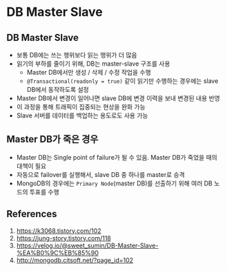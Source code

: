 # DB Master Slave

## DB Master Slave

- 보통 DB에는 쓰는 행위보다 읽는 행위가 더 많음
- 읽기의 부하를 줄이기 위해, DB는 master-slave 구조를 사용
  - Master DB에서만 생성 / 삭제 / 수정 작업을 수행
  - `@Transactional(readonly = true)` 같이 읽기만 수행하는 경우에는 slave DB에서 동작하도록 설정
- Master DB에서 변경이 일어나면 slave DB에 변경 이력을 보내 변경된 내용 반영
- 이 과정을 통해 트래픽이 집중되는 현상을 완화 가능
- Slave 서버를 데이터를 백업하는 용도로도 사용 가능

## Master DB가 죽은 경우

- Master DB는 Single point of failure가 될 수 있음. Master DB가 죽었을 때의 대책이 필요
- 자동으로 failover를 실행해서, slave DB 중 하나를 master로 승격
- MongoDB의 경우에는 `Primary Node`(master DB)를 선출하기 위해 여러 DB 노드의 투표를 수행

## References

1. https://k3068.tistory.com/102
2. https://jung-story.tistory.com/118
3. https://velog.io/@sweet_sumin/DB-Master-Slave-%EA%B0%9C%EB%85%90
4. http://mongodb.citsoft.net/?page_id=102
